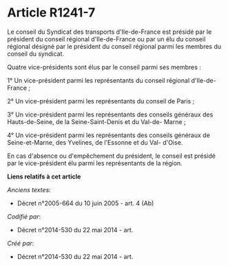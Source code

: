 # Article R1241-7

Le conseil du Syndicat des transports d'Ile-de-France est présidé par le président du conseil régional d'Ile-de-France ou par
un élu du conseil régional désigné par le président du conseil régional parmi les membres du conseil du syndicat.

Quatre vice-présidents sont élus par le conseil parmi ses membres :

1° Un vice-président parmi les représentants du conseil régional d'Ile-de-France ;

2° Un vice-président parmi les représentants du conseil de Paris ;

3° Un vice-président parmi les représentants des conseils généraux des Hauts-de-Seine, de la Seine-Saint-Denis et du Val-de-
Marne ;

4° Un vice-président parmi les représentants des conseils généraux de Seine-et-Marne, des Yvelines, de l'Essonne et du Val-
d'Oise.

En cas d'absence ou d'empêchement du président, le conseil est présidé par le vice-président élu parmi les représentants de
la région.

**Liens relatifs à cet article**

_Anciens textes_:

  - Décret n°2005-664 du 10 juin 2005 - art. 4 (Ab)

_Codifié par_:

  - Décret n°2014-530 du 22 mai 2014 - art.

_Créé par_:

  - Décret n°2014-530 du 22 mai 2014 - art.

